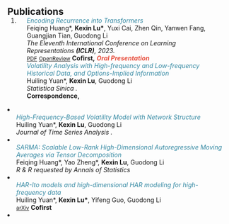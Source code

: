 <h2 id="publications" style="margin: 2px 0px -15px;">Publications</h2>

<div class="publications">
<ol class="bibliography">

<li>
<div class="pub-row">

  <div class="col-sm-9" style="position: relative;padding-right: 15px;padding-left: 20px;">
    <div class="title"><i style="color:#3388A2">Encoding Recurrence into Transformers</i></div>
    <div class="author">Feiqing Huang*, <strong>Kexin Lu*</strong>, Yuxi Cai, Zhen Qin, Yanwen Fang, Guangjian Tian, Guodong Li</div>
    <div class="periodical"><em>The Eleventh International Conference on Learning Representations <strong>(ICLR)</strong>, 2023.</em></div>
    <div class="links">
      <a href="https://openreview.net/pdf?id=7YfHla7IxBJ" class="btn btn-sm z-depth-0" role="button" target="_blank" style="font-size:12px;">PDF</a>
      <a href="https://openreview.net/forum?id=7YfHla7IxBJ" class="btn btn-sm z-depth-0" role="button" target="_blank" style="font-size:12px;">OpenReview</a>
      <strong>Cofirst,</strong>
      <strong><i style="color:#e74d3c">Oral Presentation</i></strong>
    </div>
  </div>
</div>
</li>

  <div class="col-sm-9" style="position: relative;padding-right: 15px;padding-left: 20px;">
    <div class="title"><i style="color:#3388A2">Volatility Analysis with High-frequency and Low-frequency
Historical Data, and Options-Implied Information</i></div>
    <div class="author">Huiling Yuan*, <strong>Kexin Lu</strong>, Guodong Li</div>
    <div class="periodical"><em><i> Statistica Sinica </i>.</em></div>
    <div class="links">
      <strong>Correspondence,</strong>
    </div>
  </div>
</div>
</li>

<li>
<div class="pub-row">

  <div class="col-sm-9" style="position: relative;padding-right: 15px;padding-left: 20px;">
    <div class="title"><i style="color:#3388A2">High-Frequency-Based Volatility Model with Network Structure
</i></div>
    <div class="author">Huiling Yuan*, <strong>Kexin Lu</strong>, Guodong Li</div>
    <div class="periodical"><em><i> Journal of Time Series Analysis </i>.</em></div>
  </div>
</div>
</li>

<li>
<div class="pub-row">

  <div class="col-sm-9" style="position: relative;padding-right: 15px;padding-left: 20px;">
    <div class="title"><i style="color:#3388A2">SARMA: Scalable Low-Rank High-Dimensional Autoregressive Moving Averages via Tensor Decomposition</i></div>
    <div class="author">Feiqing Huang*, Yao Zheng*, <strong>Kexin Lu</strong>, Guodong Li</div>
    <div class="periodical"><em>R & R requested by <i> Annals of Statistics </i> </em></div>
  </div>
</div>
</li>

<li>
<div class="pub-row">

  <div class="col-sm-9" style="position: relative;padding-right: 15px;padding-left: 20px;">
    <div class="title"><i style="color:#3388A2">HAR-Ito models and high-dimensional HAR modeling for high-frequency data</i></div>
    <div class="author">Huiling Yuan*, <strong>Kexin Lu*</strong>, Yifeng Guo, Guodong Li</div>
<!--     <div class="periodical"><em>Under review by <i> Journal of the Royal Statistical Society, Series B </i>.</em></div> -->
    <div class="links">
      <a href="https://arxiv.org/abs/2303.02896" class="btn btn-sm z-depth-0" role="button" target="_blank" style="font-size:12px;">arXiv</a>
      <strong>Cofirst</strong>
    </div>
  </div>
</div>
</li>

<li>
<div class="pub-row">




  
<br>

</ol>
</div>
